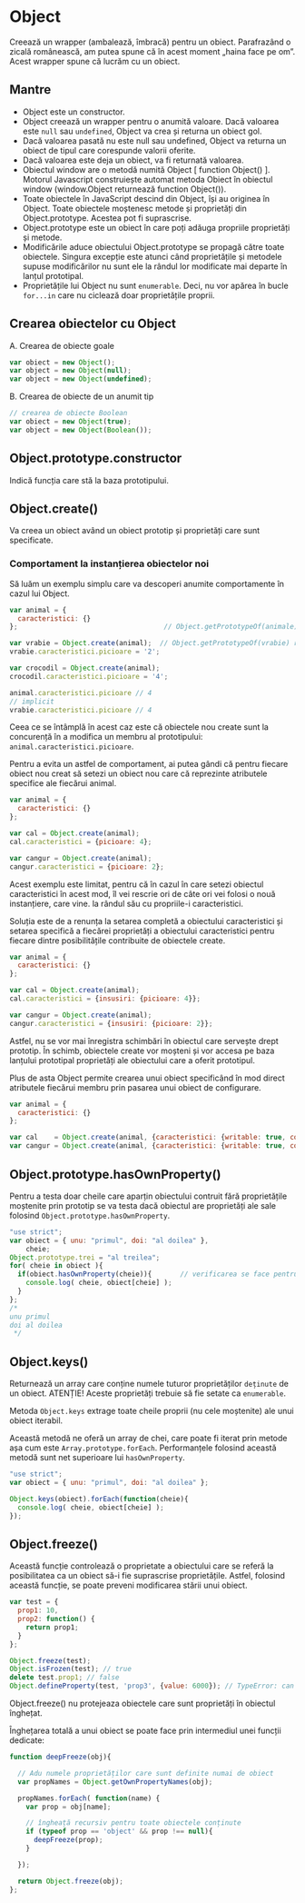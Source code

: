 # Object

Creează un wrapper (ambalează, îmbracă) pentru un obiect. Parafrazând o zicală românească, am putea spune că în acest moment „haina face pe om”. Acest wrapper spune că lucrăm cu un obiect.

## Mantre

- Object este un constructor.
- Object creează un wrapper pentru o anumită valoare. Dacă valoarea este `null` sau `undefined`, Object va crea și returna un obiect gol.
- Dacă valoarea pasată nu este null sau undefined, Object va returna un obiect de tipul care corespunde valorii oferite.
- Dacă valoarea este deja un obiect, va fi returnată valoarea.
- Obiectul window are o metodă numită Object [ function Object() ]. Motorul Javascript construiește automat metoda Obiect în obiectul window (window.Object returnează function Object()).
- Toate obiectele în JavaScript descind din Object, își au originea în Object. Toate obiectele moștenesc metode și proprietăți din Object.prototype. Acestea pot fi suprascrise.
- Object.prototype este un obiect în care poți adăuga propriile proprietăți și metode.
- Modificările aduce obiectului Object.prototype se propagă către toate obiectele. Singura excepție este atunci când proprietățile și metodele supuse modificărilor nu sunt ele la rândul lor modificate mai departe în lanțul prototipal.
- Proprietățile lui Object nu sunt `enumerable`. Deci, nu vor apărea în bucle `for...in` care nu ciclează doar proprietățile proprii.

## Crearea obiectelor cu Object

A. Crearea de obiecte goale

```js
var obiect = new Object();
var object = new Object(null);
var object = new Object(undefined);
```

B. Crearea de obiecte de un anumit tip

```js
// crearea de obiecte Boolean
var obiect = new Object(true);
var object = new Object(Boolean());
```

## Object.prototype.constructor

Indică funcția care stă la baza prototipului.

## Object.create()

Va creea un obiect având un obiect prototip și proprietăți care sunt specificate.

### Comportament la instanțierea obiectelor noi

Să luăm un exemplu simplu care va descoperi anumite comportamente în cazul lui Object.

```js
var animal = {
  caracteristici: {}
};                                    // Object.getPrototypeOf(animale) returnează prototype-ul lui Object

var vrabie = Object.create(animal);  // Object.getPrototypeOf(vrabie) returnează prototype-ul lui Object căruia i se adaugă proprietatea picioare: 4
vrabie.caracteristici.picioare = '2';

var crocodil = Object.create(animal);
crocodil.caracteristici.picioare = '4';

animal.caracteristici.picioare // 4
// implicit
vrabie.caracteristici.picioare // 4
```

Ceea ce se întâmplă în acest caz este că obiectele nou create sunt la concurență în a modifica un membru al prototipului: `animal.caracteristici.picioare`.

Pentru a evita un astfel de comportament, ai putea gândi că pentru fiecare obiect nou creat să setezi un obiect nou care că reprezinte atributele specifice ale fiecărui animal.

```js
var animal = {
  caracteristici: {}
};

var cal = Object.create(animal);
cal.caracteristici = {picioare: 4};

var cangur = Object.create(animal);
cangur.caracteristici = {picioare: 2};
```

Acest exemplu este limitat, pentru că în cazul în care setezi obiectul caracteristici în acest mod, îl vei rescrie ori de câte ori vei folosi o nouă instanțiere, care vine. la rândul său cu propriile-i caracteristici.

Soluția este de a renunța la setarea completă a obiectului caracteristici și setarea specifică a fiecărei proprietăți a obiectului caracteristici pentru fiecare dintre posibilitățile contribuite de obiectele create.

```js
var animal = {
  caracteristici: {}
};

var cal = Object.create(animal);
cal.caracteristici = {insusiri: {picioare: 4}};

var cangur = Object.create(animal);
cangur.caracteristici = {insusiri: {picioare: 2}};
```

Astfel, nu se vor mai înregistra schimbări în obiectul care servește drept prototip. În schimb, obiectele create vor moșteni și vor accesa pe baza lanțului prototipal proprietăți ale obiectului care a oferit prototipul.

Plus de asta Object permite crearea unui obiect specificând în mod direct atributele fiecărui membru prin pasarea unui obiect de configurare.

```js
var animal = {
  caracteristici: {}
};

var cal    = Object.create(animal, {caracteristici: {writable: true, configurable: true, value: {picioare: 4}}});
var cangur = Object.create(animal, {caracteristici: {writable: true, configurable: true, value: {picioare: 2}}});
```

## Object.prototype.hasOwnProperty()

Pentru a testa doar cheile care aparțin obiectului contruit fără proprietățile moștenite prin prototip se va testa dacă obiectul are proprietăți ale sale folosind `Object.prototype.hasOwnProperty`.

```js
"use strict";
var obiect = { unu: "primul", doi: "al doilea" },
    cheie;
Object.prototype.trei = "al treilea";
for( cheie in obiect ){
  if(obiect.hasOwnProperty(cheie)){       // verificarea se face pentru fiecare cheie. Taxează performanța
    console.log( cheie, obiect[cheie] );
  }
};
/*
unu primul
doi al doilea
 */
```

## Object.keys()

Returnează un array care conține numele tuturor proprietăților `deținute` de un obiect. ATENȚIE! Aceste proprietăți trebuie să fie setate ca `enumerable`.

Metoda `Object.keys` extrage toate cheile proprii (nu cele moștenite) ale unui obiect iterabil.

Această metodă ne oferă un array de chei, care poate fi iterat prin metode așa cum este `Array.prototype.forEach`.
Performanțele folosind această metodă sunt net superioare lui `hasOwnProperty`.

```js
"use strict";
var obiect = { unu: "primul", doi: "al doilea" };

Object.keys(obiect).forEach(function(cheie){
  console.log( cheie, obiect[cheie] );
});
```

## Object.freeze()

Această funcție controlează o proprietate a obiectului care se referă la posibilitatea ca un obiect să-i fie suprascrise proprietățile. Astfel, folosind această funcție, se poate preveni modificarea stării unui obiect.

```js
var test = {
  prop1: 10,
  prop2: function() {
    return prop1;
  }
};

Object.freeze(test);
Object.isFrozen(test); // true
delete test.prop1; // false
Object.defineProperty(test, 'prop3', {value: 6000}); // TypeError: can't define property "prop3": Object is not extensible
```

Object.freeze() nu protejeaza obiectele care sunt proprietăți în obiectul înghețat.

Înghețarea totală a unui obiect se poate face prin intermediul unei funcții dedicate:

```js
function deepFreeze(obj){

  // Adu numele proprietăților care sunt definite numai de obiect
  var propNames = Object.getOwnPropertyNames(obj);

  propNames.forEach( function(name) {
    var prop = obj[name];

    // îngheață recursiv pentru toate obiectele conținute
    if (typeof prop == 'object' && prop !== null){
      deepFreeze(prop);
    }

  });

  return Object.freeze(obj);
};
```
